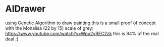# AIDrawer
using Genetic Algorithm to draw painting
this is a small proof of concept with the Monalisa (22 by 15) scale of grey:
https://www.youtube.com/watch?v=Wpu2vREC2zk
this is 94% of the real deal ;)
